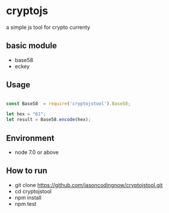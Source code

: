 # cryptojs # 

a simple js tool for crypto currenty

 ## basic module ##

 * base58
 * eckey

 ## Usage

 ```javascript

 const Base58  = require('cryptojstool').Base58;

 let hex = "61";
 let result = Base58.encode(hex);

 ```

 ## Environment ##

  * node 7.0 or above

 ## How to run ## 
  * git clone https://github.com/jasoncodingnow/cryptojstool.git
  * cd cryptojstool
  * npm install
  * npm test

